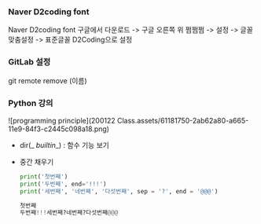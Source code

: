 ### Naver D2coding font

Naver D2coding font 구글에서 다운로드 -> 구글 오른쪽 위 쩜쩜쩜 -> 설정 -> 글꼴 맞춤설정 -> 표준글꼴 D2Coding으로 설정



### GitLab 설정

git remote remove (이름)



### Python 강의

![programming principle](200122 Class.assets/61181750-2ab62a80-a665-11e9-84f3-c2445c098a18.png)

- dir(_ _builtin__) : 함수 기능 보기



- 중간 채우기

  ``` python
  print('첫번째')
  print('두번째', end='!!!')
  print('세번째', '네번째', '다섯번째', sep = '?', end = '@@@')
  ```

  ``` python
  첫번째
  두번째!!!세번째?네번째?다섯번째@@@
  ```

  